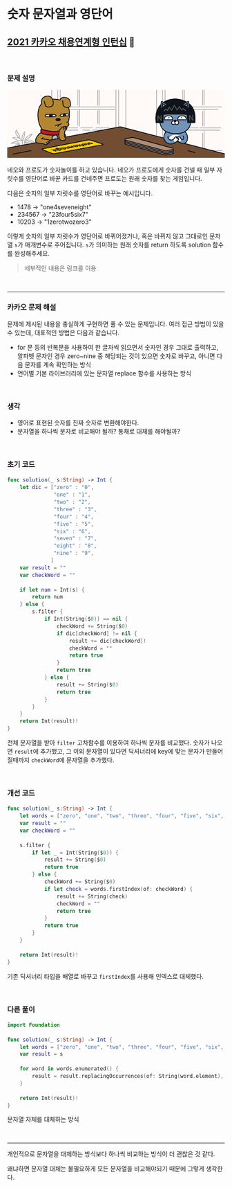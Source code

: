 # 숫자 문자열과 영단어

## [2021 카카오 채용연계형 인턴십](https://programmers.co.kr/learn/courses/30/lessons/81301?language=swift) 📄

<br>

### 문제 설명

<img src="https://raw.githubusercontent.com/Fezravien/UploadForMarkdown/forUpload/img/img1.png" alt="img1.png" style="zoom:100%;" />

네오와 프로도가 숫자놀이를 하고 있습니다. 네오가 프로도에게 숫자를 건넬 때 일부 자릿수를 영단어로 바꾼 카드를 건네주면 프로도는 원래 숫자를 찾는 게임입니다.

다음은 숫자의 일부 자릿수를 영단어로 바꾸는 예시입니다.

- 1478 → "one4seveneight"
- 234567 → "23four5six7"
- 10203 → "1zerotwozero3"

이렇게 숫자의 일부 자릿수가 영단어로 바뀌어졌거나, 혹은 바뀌지 않고 그대로인 문자열 `s`가 매개변수로 주어집니다. `s`가 의미하는 원래 숫자를 return 하도록 solution 함수를 완성해주세요.

> 세부적인 내용은 링크를 이용

<br>

---

### 카카오 문제 해설

문제에 제시된 내용을 충실하게 구현하면 풀 수 있는 문제입니다. 여러 접근 방법이 있을 수 있는데, 대표적인 방법은 다음과 같습니다.

- for 문 등의 반복문을 사용하여 한 글자씩 읽으면서 숫자인 경우 그대로 출력하고, 알파벳 문자인 경우 zero~nine 중 해당되는 것이 있으면 숫자로 바꾸고, 아니면 다음 문자를 계속 확인하는 방식
- 언어별 기본 라이브러리에 있는 문자열 replace 함수를 사용하는 방식

<br>

### 생각

- 영어로 표현된 숫자를 진짜 숫자로 변환해야한다.
- 문자열을 하나씩 문자로 비교해야 될까? 통채로 대체를 해야될까?

<br>

### 초기 코드

```swift
func solution(_ s:String) -> Int {
    let dic = ["zero" : "0",
               "one" : "1",
               "two" : "2",
               "three" : "3",
               "four" : "4",
               "five" : "5",
               "six" : "6",
               "seven" : "7",
               "eight" : "8",
               "nine" : "9",
              ]
    var result = ""
    var checkWord = ""
    
    if let num = Int(s) {
        return num
    } else {
        s.filter {
            if Int(String($0)) == nil {
                checkWord += String($0)
                if dic[checkWord] != nil {
                    result += dic[checkWord]!
                    checkWord = ""
                    return true
                }
                return true
            } else {
                result += String($0)
                return true
            }
        }
    }
    return Int(result)!
}
```

전체 문자열을 받아 `filter` 고차함수를 이용하여 하나씩 문자를 비교했다. 숫자가 나오면 `result`에 추가했고, 그 이외 문자열이 있다면 딕셔너리에 key에 맞는 문자가 만들어 질때까지 `checkWord`에 문자열을 추가했다. 

<br>

### 개선 코드

```swift
func solution(_ s:String) -> Int {
    let words = ["zero", "one", "two", "three", "four", "five", "six", "seven", "eight", "nine"]
    var result = ""
    var checkWord = ""

    s.filter {
        if let _ = Int(String($0)) {
            result += String($0)
            return true
        } else {
            checkWord += String($0)
            if let check = words.firstIndex(of: checkWord) {
                result += String(check)
                checkWord = ""
                return true
            }
            return true
        }
    }

    return Int(result)!
}
```

기존 딕셔너리 타입을 배열로 바꾸고 `firstIndex`를 사용해 인덱스로 대체했다.

<br>

### 다른 풀이

```swift
import Foundation

func solution(_ s:String) -> Int {
    let words = ["zero", "one", "two", "three", "four", "five", "six", "seven", "eight", "nine"]
    var result = s
    
    for word in words.enumerated() {
        result = result.replacingOccurrences(of: String(word.element), with: String(word.offset))
    }
    
    return Int(result)!
}
```

문자열 자체를 대체하는 방식

<br>

---

개인적으로 문자열을 대체하는 방식보다 하나씩 비교하는 방식이 더 괜찮은 것 같다. 

왜냐하면 문자열 대체는 불필요하게 모든 문자열을 비교해야되기 때문에 그렇게 생각한다.